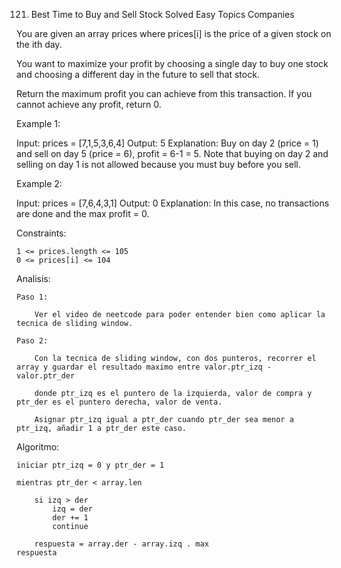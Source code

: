 121. Best Time to Buy and Sell Stock
Solved
Easy
Topics
Companies

You are given an array prices where prices[i] is the price of a given stock on the ith day.

You want to maximize your profit by choosing a single day to buy one stock and choosing a different day in the future to sell that stock.

Return the maximum profit you can achieve from this transaction. If you cannot achieve any profit, return 0.

 

Example 1:

Input: prices = [7,1,5,3,6,4]
Output: 5
Explanation: Buy on day 2 (price = 1) and sell on day 5 (price = 6), profit = 6-1 = 5.
Note that buying on day 2 and selling on day 1 is not allowed because you must buy before you sell.

Example 2:

Input: prices = [7,6,4,3,1]
Output: 0
Explanation: In this case, no transactions are done and the max profit = 0.

 

Constraints:

    1 <= prices.length <= 105
    0 <= prices[i] <= 104


Analisis:

    Paso 1:

        Ver el video de neetcode para poder entender bien como aplicar la tecnica de sliding window.

    Paso 2:

        Con la tecnica de sliding window, con dos punteros, recorrer el array y guardar el resultado maximo entre valor.ptr_izq - valor.ptr_der

        donde ptr_izq es el puntero de la izquierda, valor de compra y ptr_der es el puntero derecha, valor de venta.

        Asignar ptr_izq igual a ptr_der cuando ptr_der sea menor a ptr_izq, añadir 1 a ptr_der este caso.

Algoritmo:

    iniciar ptr_izq = 0 y ptr_der = 1

    mientras ptr_der < array.len

        si izq > der
            izq = der
            der += 1
            continue

        respuesta = array.der - array.izq . max
    respuesta